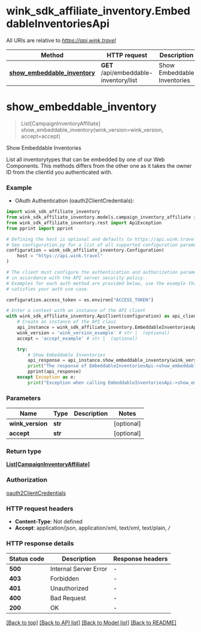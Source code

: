 # wink_sdk_affiliate_inventory.EmbeddableInventoriesApi

All URIs are relative to *https://api.wink.travel*

Method | HTTP request | Description
------------- | ------------- | -------------
[**show_embeddable_inventory**](EmbeddableInventoriesApi.md#show_embeddable_inventory) | **GET** /api/embeddable-inventory/list | Show Embeddable Inventories


# **show_embeddable_inventory**
> List[CampaignInventoryAffiliate] show_embeddable_inventory(wink_version=wink_version, accept=accept)

Show Embeddable Inventories

List all inventorytypes that can be embedded by one of our Web Components. This methods differs from the other one as it takes the owner ID from the clientId you authenticated with.

### Example

* OAuth Authentication (oauth2ClientCredentials):

```python
import wink_sdk_affiliate_inventory
from wink_sdk_affiliate_inventory.models.campaign_inventory_affiliate import CampaignInventoryAffiliate
from wink_sdk_affiliate_inventory.rest import ApiException
from pprint import pprint

# Defining the host is optional and defaults to https://api.wink.travel
# See configuration.py for a list of all supported configuration parameters.
configuration = wink_sdk_affiliate_inventory.Configuration(
    host = "https://api.wink.travel"
)

# The client must configure the authentication and authorization parameters
# in accordance with the API server security policy.
# Examples for each auth method are provided below, use the example that
# satisfies your auth use case.

configuration.access_token = os.environ["ACCESS_TOKEN"]

# Enter a context with an instance of the API client
with wink_sdk_affiliate_inventory.ApiClient(configuration) as api_client:
    # Create an instance of the API class
    api_instance = wink_sdk_affiliate_inventory.EmbeddableInventoriesApi(api_client)
    wink_version = 'wink_version_example' # str |  (optional)
    accept = 'accept_example' # str |  (optional)

    try:
        # Show Embeddable Inventories
        api_response = api_instance.show_embeddable_inventory(wink_version=wink_version, accept=accept)
        print("The response of EmbeddableInventoriesApi->show_embeddable_inventory:\n")
        pprint(api_response)
    except Exception as e:
        print("Exception when calling EmbeddableInventoriesApi->show_embeddable_inventory: %s\n" % e)
```



### Parameters


Name | Type | Description  | Notes
------------- | ------------- | ------------- | -------------
 **wink_version** | **str**|  | [optional] 
 **accept** | **str**|  | [optional] 

### Return type

[**List[CampaignInventoryAffiliate]**](CampaignInventoryAffiliate.md)

### Authorization

[oauth2ClientCredentials](../README.md#oauth2ClientCredentials)

### HTTP request headers

 - **Content-Type**: Not defined
 - **Accept**: application/json, application/xml, text/xml, text/plain, */*

### HTTP response details

| Status code | Description | Response headers |
|-------------|-------------|------------------|
**500** | Internal Server Error |  -  |
**403** | Forbidden |  -  |
**401** | Unauthorized |  -  |
**400** | Bad Request |  -  |
**200** | OK |  -  |

[[Back to top]](#) [[Back to API list]](../README.md#documentation-for-api-endpoints) [[Back to Model list]](../README.md#documentation-for-models) [[Back to README]](../README.md)

